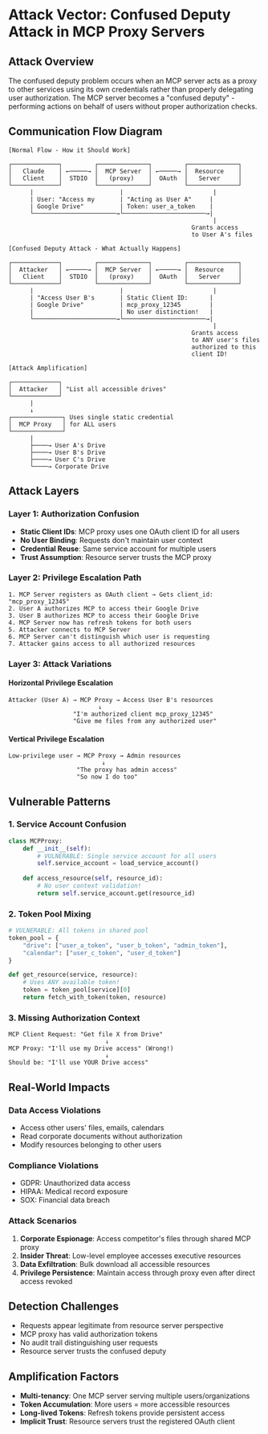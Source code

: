 # Attack Vector: Confused Deputy Attack in MCP Proxy Servers

## Attack Overview
The confused deputy problem occurs when an MCP server acts as a proxy to other services using its own credentials rather than properly delegating user authorization. The MCP server becomes a "confused deputy" - performing actions on behalf of users without proper authorization checks.

## Communication Flow Diagram

```
[Normal Flow - How it Should Work]

┌─────────────┐         ┌──────────────┐         ┌──────────────┐
│   Claude    │ ←─────→ │  MCP Server  │ ←─────→ │  Resource    │
│   Client    │  STDIO  │   (proxy)    │  OAuth  │   Server     │
└─────────────┘         └──────────────┘         └──────────────┘
      |                        |                         |
      | User: "Access my       | "Acting as User A"     |
      | Google Drive"          | Token: user_a_token    |
      └───────────────────────→└───────────────────────→|
                                                         |
                                                   Grants access
                                                   to User A's files

[Confused Deputy Attack - What Actually Happens]

┌─────────────┐         ┌──────────────┐         ┌──────────────┐
│  Attacker   │ ←─────→ │  MCP Server  │ ←─────→ │  Resource    │
│   Client    │  STDIO  │   (proxy)    │  OAuth  │   Server     │
└─────────────┘         └──────────────┘         └──────────────┘
      |                        |                         |
      | "Access User B's       | Static Client ID:      |
      | Google Drive"          | mcp_proxy_12345        |
      |                        | No user distinction!   |
      └───────────────────────→└───────────────────────→|
                                                         |
                                                   Grants access
                                                   to ANY user's files
                                                   authorized to this
                                                   client ID!

[Attack Amplification]

┌─────────────┐
│  Attacker   │ "List all accessible drives"
└─────────────┘
      |
      ↓
┌──────────────┐ Uses single static credential
│  MCP Proxy   │ for ALL users
└──────────────┘
      |
      ├────→ User A's Drive
      ├────→ User B's Drive  
      ├────→ User C's Drive
      └────→ Corporate Drive
```

## Attack Layers

### Layer 1: Authorization Confusion
- **Static Client IDs**: MCP proxy uses one OAuth client ID for all users
- **No User Binding**: Requests don't maintain user context
- **Credential Reuse**: Same service account for multiple users
- **Trust Assumption**: Resource server trusts the MCP proxy

### Layer 2: Privilege Escalation Path
```
1. MCP Server registers as OAuth client → Gets client_id: "mcp_proxy_12345"
2. User A authorizes MCP to access their Google Drive
3. User B authorizes MCP to access their Google Drive  
4. MCP Server now has refresh tokens for both users
5. Attacker connects to MCP Server
6. MCP Server can't distinguish which user is requesting
7. Attacker gains access to all authorized resources
```

### Layer 3: Attack Variations

#### Horizontal Privilege Escalation
```
Attacker (User A) → MCP Proxy → Access User B's resources
                         ↓
                  "I'm authorized client mcp_proxy_12345"
                  "Give me files from any authorized user"
```

#### Vertical Privilege Escalation
```
Low-privilege user → MCP Proxy → Admin resources
                          ↓
                   "The proxy has admin access"
                   "So now I do too"
```

## Vulnerable Patterns

### 1. Service Account Confusion
```python
class MCPProxy:
    def __init__(self):
        # VULNERABLE: Single service account for all users
        self.service_account = load_service_account()
    
    def access_resource(self, resource_id):
        # No user context validation!
        return self.service_account.get(resource_id)
```

### 2. Token Pool Mixing
```python
# VULNERABLE: All tokens in shared pool
token_pool = {
    "drive": ["user_a_token", "user_b_token", "admin_token"],
    "calendar": ["user_c_token", "user_d_token"]
}

def get_resource(service, resource):
    # Uses ANY available token!
    token = token_pool[service][0]
    return fetch_with_token(token, resource)
```

### 3. Missing Authorization Context
```
MCP Client Request: "Get file X from Drive"
                           ↓
MCP Proxy: "I'll use my Drive access" (Wrong!)
                           ↓
Should be: "I'll use YOUR Drive access"
```

## Real-World Impacts

### Data Access Violations
- Access other users' files, emails, calendars
- Read corporate documents without authorization
- Modify resources belonging to other users

### Compliance Violations
- GDPR: Unauthorized data access
- HIPAA: Medical record exposure
- SOX: Financial data breach

### Attack Scenarios

1. **Corporate Espionage**: Access competitor's files through shared MCP proxy
2. **Insider Threat**: Low-level employee accesses executive resources
3. **Data Exfiltration**: Bulk download all accessible resources
4. **Privilege Persistence**: Maintain access through proxy even after direct access revoked

## Detection Challenges

- Requests appear legitimate from resource server perspective
- MCP proxy has valid authorization tokens
- No audit trail distinguishing user requests
- Resource server trusts the confused deputy

## Amplification Factors

- **Multi-tenancy**: One MCP server serving multiple users/organizations
- **Token Accumulation**: More users = more accessible resources
- **Long-lived Tokens**: Refresh tokens provide persistent access
- **Implicit Trust**: Resource servers trust the registered OAuth client